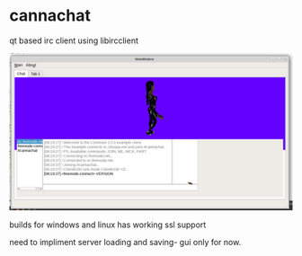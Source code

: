 # cannachat
qt based irc client using libircclient

![alt tag](screenshot.png)

builds for windows and linux has working ssl support

need to impliment server loading and saving- gui only for now.
